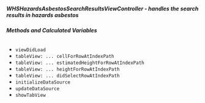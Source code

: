 ##### **WHSHazardsAsbestosSearchResultsViewController** - handles the search results in hazards asbestos

###### **Methods and Calculated Variables**
- `viewDidLoad`
- `tableView: ... cellForRowAtIndexPath`
- `tableView: ... estimatedHeightForRowAtIndexPath`
- `tableView: ... heightForRowAtIndexPath`
- `tableView: ... didSelectRowAtIndexPath`
- `initializeDataSource`
- `updateDataSource`
- `showTabView`
